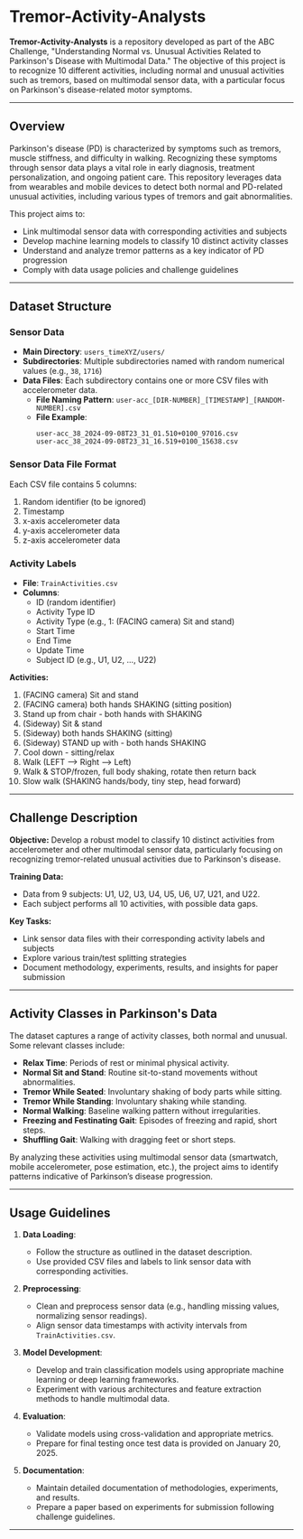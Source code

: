 # Tremor-Activity-Analysts

**Tremor-Activity-Analysts** is a repository developed as part of the ABC Challenge, "Understanding Normal vs. Unusual Activities Related to Parkinson's Disease with Multimodal Data." The objective of this project is to recognize 10 different activities, including normal and unusual activities such as tremors, based on multimodal sensor data, with a particular focus on Parkinson's disease-related motor symptoms.



---

## Overview

Parkinson's disease (PD) is characterized by symptoms such as tremors, muscle stiffness, and difficulty in walking. Recognizing these symptoms through sensor data plays a vital role in early diagnosis, treatment personalization, and ongoing patient care. This repository leverages data from wearables and mobile devices to detect both normal and PD-related unusual activities, including various types of tremors and gait abnormalities.

This project aims to:
- Link multimodal sensor data with corresponding activities and subjects
- Develop machine learning models to classify 10 distinct activity classes
- Understand and analyze tremor patterns as a key indicator of PD progression
- Comply with data usage policies and challenge guidelines

---

## Dataset Structure

### Sensor Data
- **Main Directory**: `users_timeXYZ/users/`
- **Subdirectories**: Multiple subdirectories named with random numerical values (e.g., `38`, `1716`)
- **Data Files**: Each subdirectory contains one or more CSV files with accelerometer data.
  - **File Naming Pattern**: `user-acc_[DIR-NUMBER]_[TIMESTAMP]_[RANDOM-NUMBER].csv`
  - **File Example**:
    ```
    user-acc_38_2024-09-08T23_31_01.510+0100_97016.csv
    user-acc_38_2024-09-08T23_31_16.519+0100_15638.csv
    ```

### Sensor Data File Format
Each CSV file contains 5 columns:
1. Random identifier (to be ignored)
2. Timestamp
3. x-axis accelerometer data
4. y-axis accelerometer data
5. z-axis accelerometer data

### Activity Labels
- **File**: `TrainActivities.csv`
- **Columns**:
  - ID (random identifier)
  - Activity Type ID
  - Activity Type (e.g., 1: (FACING camera) Sit and stand)
  - Start Time
  - End Time
  - Update Time
  - Subject ID (e.g., U1, U2, ..., U22)


**Activities:**
1. (FACING camera) Sit and stand
2. (FACING camera) both hands SHAKING (sitting position)
3. Stand up from chair - both hands with SHAKING
4. (Sideway) Sit & stand
5. (Sideway) both hands SHAKING (sitting)
6. (Sideway) STAND up with - both hands SHAKING
7. Cool down - sitting/relax
8. Walk (LEFT --> Right --> Left)
9. Walk & STOP/frozen, full body shaking, rotate then return back
10. Slow walk (SHAKING hands/body, tiny step, head forward)

---

## Challenge Description

**Objective:** Develop a robust model to classify 10 distinct activities from accelerometer and other multimodal sensor data, particularly focusing on recognizing tremor-related unusual activities due to Parkinson's disease.

**Training Data:**
- Data from 9 subjects: U1, U2, U3, U4, U5, U6, U7, U21, and U22.
- Each subject performs all 10 activities, with possible data gaps.

**Key Tasks:**
- Link sensor data files with their corresponding activity labels and subjects
- Explore various train/test splitting strategies
- Document methodology, experiments, results, and insights for paper submission

---

## Activity Classes in Parkinson's Data

The dataset captures a range of activity classes, both normal and unusual. Some relevant classes include:
- **Relax Time**: Periods of rest or minimal physical activity.
- **Normal Sit and Stand**: Routine sit-to-stand movements without abnormalities.
- **Tremor While Seated**: Involuntary shaking of body parts while sitting.
- **Tremor While Standing**: Involuntary shaking while standing.
- **Normal Walking**: Baseline walking pattern without irregularities.
- **Freezing and Festinating Gait**: Episodes of freezing and rapid, short steps.
- **Shuffling Gait**: Walking with dragging feet or short steps.

By analyzing these activities using multimodal sensor data (smartwatch, mobile accelerometer, pose estimation, etc.), the project aims to identify patterns indicative of Parkinson’s disease progression.

---

## Usage Guidelines

1. **Data Loading**: 
   - Follow the structure as outlined in the dataset description.
   - Use provided CSV files and labels to link sensor data with corresponding activities.
   
2. **Preprocessing**:
   - Clean and preprocess sensor data (e.g., handling missing values, normalizing sensor readings).
   - Align sensor data timestamps with activity intervals from `TrainActivities.csv`.
   
3. **Model Development**:
   - Develop and train classification models using appropriate machine learning or deep learning frameworks.
   - Experiment with various architectures and feature extraction methods to handle multimodal data.

4. **Evaluation**:
   - Validate models using cross-validation and appropriate metrics.
   - Prepare for final testing once test data is provided on January 20, 2025.

5. **Documentation**:
   - Maintain detailed documentation of methodologies, experiments, and results.
   - Prepare a paper based on experiments for submission following challenge guidelines.



---


